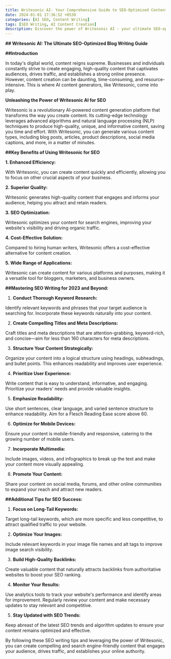 ```yaml
---
title: Writesonic AI- Your Comprehensive Guide to SEO-Optimized Content Creation in 2023 and Beyond
date: 2024-01-01 17:36:52 +0530
categories: [AI SEO, Content Writing]
tags: [SEO Writing, AI Content Creation]
description: Discover the power of Writesonic AI - your ultimate SEO-optimized blog writing guide. Uncover the secrets of efficient content creation, SEO optimization, and captivating writing strategies. Unleash your content's full potential and witness remarkable results.
---
```


**## Writesonic AI: The Ultimate SEO-Optimized Blog Writing Guide**

**##Introduction**

In today's digital world, content reigns supreme. Businesses and individuals constantly strive to create engaging, high-quality content that captivates audiences, drives traffic, and establishes a strong online presence. However, content creation can be daunting, time-consuming, and resource-intensive. This is where AI content generators, like Writesonic, come into play.

**Unleashing the Power of Writesonic AI for SEO**

Writesonic is a revolutionary AI-powered content generation platform that transforms the way you create content. Its cutting-edge technology leverages advanced algorithms and natural language processing (NLP) techniques to produce high-quality, unique, and informative content, saving you time and effort. With Writesonic, you can generate various content types, including blog posts, articles, product descriptions, social media captions, and more, in a matter of minutes.

**##Key Benefits of Using Writesonic for SEO**

**1. Enhanced Efficiency:**

With Writesonic, you can create content quickly and efficiently, allowing you to focus on other crucial aspects of your business.

**2. Superior Quality:**

Writesonic generates high-quality content that engages and informs your audience, helping you attract and retain readers.

**3. SEO Optimization:**

Writesonic optimizes your content for search engines, improving your website's visibility and driving organic traffic.

**4. Cost-Effective Solution:**

Compared to hiring human writers, Writesonic offers a cost-effective alternative for content creation.

**5. Wide Range of Applications:**

Writesonic can create content for various platforms and purposes, making it a versatile tool for bloggers, marketers, and business owners.

**##Mastering SEO Writing for 2023 and Beyond:**

1. **Conduct Thorough Keyword Research:**

Identify relevant keywords and phrases that your target audience is searching for. Incorporate these keywords naturally into your content.

2. **Create Compelling Titles and Meta Descriptions:**

Craft titles and meta descriptions that are attention-grabbing, keyword-rich, and concise—aim for less than 160 characters for meta descriptions.

3. **Structure Your Content Strategically:**

Organize your content into a logical structure using headings, subheadings, and bullet points. This enhances readability and improves user experience.

4. **Prioritize User Experience:**

Write content that is easy to understand, informative, and engaging. Prioritize your readers' needs and provide valuable insights.

5. **Emphasize Readability:**

Use short sentences, clear language, and varied sentence structure to enhance readability. Aim for a Flesch Reading Ease score above 60.

6. **Optimize for Mobile Devices:**

Ensure your content is mobile-friendly and responsive, catering to the growing number of mobile users.

7. **Incorporate Multimedia:**

Include images, videos, and infographics to break up the text and make your content more visually appealing.

8. **Promote Your Content:**

Share your content on social media, forums, and other online communities to expand your reach and attract new readers.

**##Additional Tips for SEO Success:**

1. **Focus on Long-Tail Keywords:**

Target long-tail keywords, which are more specific and less competitive, to attract qualified traffic to your website.

2. **Optimize Your Images:**

Include relevant keywords in your image file names and alt tags to improve image search visibility.

3. **Build High-Quality Backlinks:**

Create valuable content that naturally attracts backlinks from authoritative websites to boost your SEO ranking.

4. **Monitor Your Results:**

Use analytics tools to track your website's performance and identify areas for improvement. Regularly review your content and make necessary updates to stay relevant and competitive.

5. **Stay Updated with SEO Trends:**

Keep abreast of the latest SEO trends and algorithm updates to ensure your content remains optimized and effective.

By following these SEO writing tips and leveraging the power of Writesonic, you can create compelling and search engine-friendly content that engages your audience, drives traffic, and establishes your online authority.
